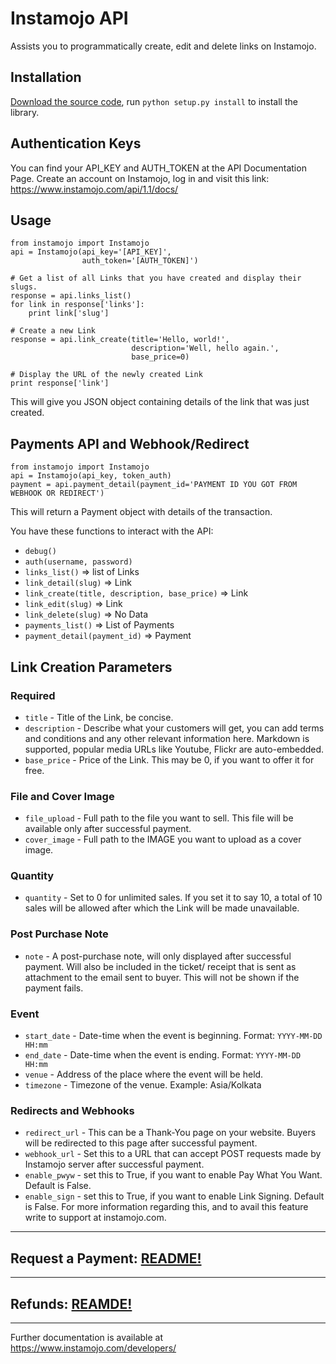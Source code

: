 # Instamojo API

Assists you to programmatically create, edit and delete links on Instamojo.

## Installation

[Download the source code](https://github.com/Instamojo/instamojo-py/archive/master.zip),
run `python setup.py install` to install the library.

## Authentication Keys

You can find your API_KEY and AUTH_TOKEN at the API Documentation Page.
Create an account on Instamojo, log in and visit this link:
https://www.instamojo.com/api/1.1/docs/

## Usage

    from instamojo import Instamojo
    api = Instamojo(api_key='[API_KEY]',
                    auth_token='[AUTH_TOKEN]')

    # Get a list of all Links that you have created and display their slugs.
    response = api.links_list()
    for link in response['links']:
        print link['slug']

    # Create a new Link
    response = api.link_create(title='Hello, world!',
                               description='Well, hello again.',
                               base_price=0)

    # Display the URL of the newly created Link
    print response['link']

This will give you JSON object containing details of the link that was just created.

## Payments API and Webhook/Redirect

    from instamojo import Instamojo
    api = Instamojo(api_key, token_auth)
    payment = api.payment_detail(payment_id='PAYMENT ID YOU GOT FROM WEBHOOK OR REDIRECT')

This will return a Payment object with details of the transaction.

You have these functions to interact with the API:
 * `debug()`
 * `auth(username, password)`
 * `links_list()` => list of Links
 * `link_detail(slug)` => Link
 * `link_create(title, description, base_price)` => Link
 * `link_edit(slug)` => Link
 * `link_delete(slug)` => No Data
 * `payments_list()` => List of Payments
 * `payment_detail(payment_id)` => Payment

## Link Creation Parameters

### Required

  * `title` - Title of the Link, be concise.
  * `description` - Describe what your customers will get, you can add terms and conditions and any other relevant information here. Markdown is supported, popular media URLs like Youtube, Flickr are auto-embedded.
  * `base_price` - Price of the Link. This may be 0, if you want to offer it for free.

### File and Cover Image
  * `file_upload` - Full path to the file you want to sell. This file will be available only after successful payment.
  * `cover_image` - Full path to the IMAGE you want to upload as a cover image.

### Quantity
  * `quantity` - Set to 0 for unlimited sales. If you set it to say 10, a total of 10 sales will be allowed after which the Link will be made unavailable.

### Post Purchase Note
  * `note` - A post-purchase note, will only displayed after successful payment. Will also be included in the ticket/ receipt that is sent as attachment to the email sent to buyer. This will not be shown if the payment fails.

### Event
  * `start_date` - Date-time when the event is beginning. Format: `YYYY-MM-DD HH:mm`
  * `end_date` - Date-time when the event is ending. Format: `YYYY-MM-DD HH:mm`
  * `venue` - Address of the place where the event will be held.
  * `timezone` - Timezone of the venue. Example: Asia/Kolkata

### Redirects and Webhooks
  * `redirect_url` - This can be a Thank-You page on your website. Buyers will be redirected to this page after successful payment.
  * `webhook_url` - Set this to a URL that can accept POST requests made by Instamojo server after successful payment.
  * `enable_pwyw` - set this to True, if you want to enable Pay What You Want. Default is False.
  * `enable_sign` - set this to True, if you want to enable Link Signing. Default is False. For more information regarding this, and to avail this feature write to support at instamojo.com.

---

## Request a Payment: [README!](RAP.md)

---

## Refunds: [REAMDE!](REFUNDS.md)

---

Further documentation is available at https://www.instamojo.com/developers/
